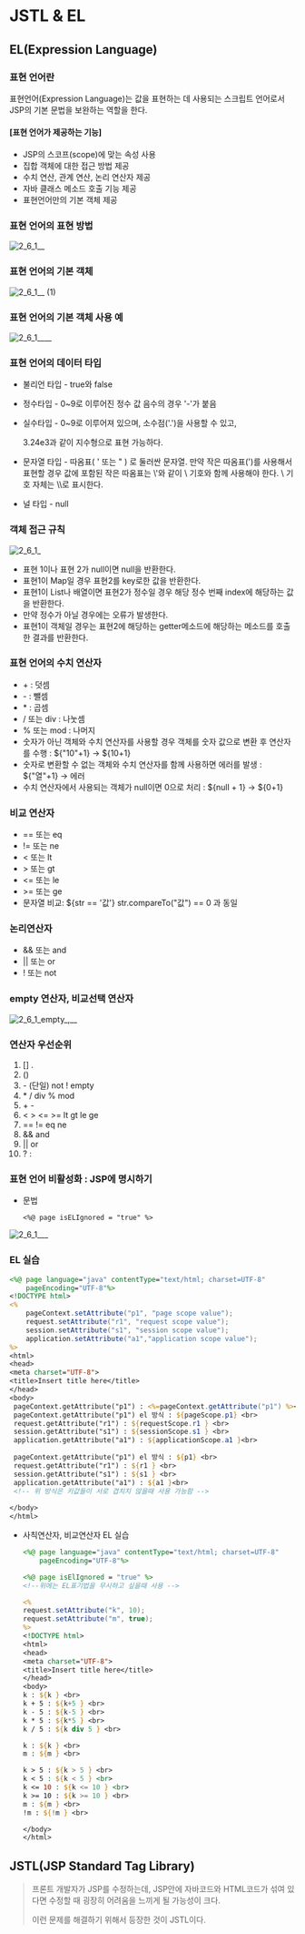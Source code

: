 # JSTL & EL



## EL(Expression Language)

### 표현 언어란

표현언어(Expression Language)는 값을 표현하는 데 사용되는 스크립트 언어로서 JSP의 기본 문법을 보완하는 역할을 한다.



#### [표현 언어가 제공하는 기능]

+ JSP의 스코프(scope)에 맞는 속성 사용
+ 집합 객체에 대한 접근 방법 제공
+ 수치 연산, 관계 연산, 논리 연산자 제공
+ 자바 클래스 메소드 호출 기능 제공
+ 표현언어만의 기본 객체 제공



### 표현 언어의 표현 방법

![2_6_1__](https://user-images.githubusercontent.com/88477839/158014748-781ff668-8a46-4260-9d6f-42e35c2dcca8.png)



### 표현 언어의 기본 객체

![2_6_1__ (1)](https://user-images.githubusercontent.com/88477839/158014871-ad936e9c-b02b-4aa0-960b-82cf6f195636.png)



### 표현 언어의 기본 객체 사용 예

![2_6_1____](https://user-images.githubusercontent.com/88477839/158014934-5aac6c8d-1444-40dd-8127-bff01d03d4ce.png)



### 표현 언어의 데이터 타입

+ 불리언 타입 - true와 false

+ 정수타입 - 0~9로 이루어진 정수 값 음수의 경우 '-'가 붙음

+ 실수타입 - 0~9로 이루어져 있으며, 소수점('.')을 사용할 수 있고,

  3.24e3과 같이 지수형으로 표현 가능하다.

+ 문자열 타입 - 따옴표( ' 또는 " ) 로 둘러싼 문자열. 만약 작은 따옴표(')를 사용해서 표현할 경우 값에 포함된 작은 따옴표는 \\'와 같이 \\ 기호와 함께 사용해야 한다. \\ 기호 자체는 \\\로 표시한다.

+ 널 타입 - null



### 객체 접근 규칙

![2_6_1_](https://user-images.githubusercontent.com/88477839/158015119-a58e0e42-3575-499b-8c8d-651234c2104f.png)

- 표현 1이나 표현 2가 null이면 null을 반환한다.
- 표현1이 Map일 경우 표현2를 key로한 값을 반환한다.
- 표현1이 List나 배열이면 표현2가 정수일 경우 해당 정수 번째 index에 해당하는 값을 반환한다.
- 만약 정수가 아닐 경우에는 오류가 발생한다.
- 표현1이 객체일 경우는 표현2에 해당하는 getter메소드에 해당하는 메소드를 호출한 결과를 반환한다.



### 표현 언어의 수치 연산자

- \+ : 덧셈
- \- : 뺄셈
- \* : 곱셈
- / 또는 div : 나눗셈
- % 또는 mod : 나머지
- 숫자가 아닌 객체와 수치 연산자를 사용할 경우 객체를 숫자 값으로 변환 후 연산자를 수행 : ${"10"+1} → ${10+1}
- 숫자로 변환할 수 없는 객체와 수치 연산자를 함께 사용하면 에러를 발생 : ${"열"+1} → 에러
- 수치 연산자에서 사용되는 객체가 null이면 0으로 처리 : ${null + 1} → ${0+1}



### 비교 연산자

- == 또는 eq
- != 또는 ne
- < 또는 lt
- \> 또는 gt
- <= 또는 le
- \>= 또는 ge
- 문자열 비교: ${str == '값'} str.compareTo("값") == 0 과 동일



### 논리연산자

- && 또는 and
- || 또는 or
- ! 또는 not



### empty 연산자, 비교선택 연산자

![2_6_1_empty_,__](https://user-images.githubusercontent.com/88477839/158015273-42eaa3ee-706f-4793-980a-7df56bbdaf73.png)



### 연산자 우선순위

1. [] .
2. ()
3. \- (단일) not ! empty
4. \* / div % mod
5. \+ -
6. < > <= >= lt gt le ge
7. == != eq ne
8. && and
9. || or
10. ? :



### 표현 언어 비활성화 : JSP에 명시하기

+ 문법

  ~~~
  <%@ page isELIgnored = "true" %>
  ~~~

![2_6_1___](https://user-images.githubusercontent.com/88477839/158015378-464f5c46-87c7-4c7d-9503-26d1a1c4d982.png)



### EL 실습

~~~jsp
<%@ page language="java" contentType="text/html; charset=UTF-8"
    pageEncoding="UTF-8"%>
<!DOCTYPE html>
<%
	pageContext.setAttribute("p1", "page scope value");
	request.setAttribute("r1", "request scope value");
	session.setAttribute("s1", "session scope value");
	application.setAttribute("a1","application scope value");
%>
<html>
<head>
<meta charset="UTF-8">
<title>Insert title here</title>
</head>
<body>
 pageContext.getAttribute("p1") : <%=pageContext.getAttribute("p1") %><br>
 pageContext.getAttribute("p1") el 방식 : ${pageScope.p1} <br>
 request.getAttribute("r1") : ${requestScope.r1 } <br>
 session.getAttribute("s1") : ${sessionScope.s1 } <br>
 application.getAttribute("a1") : ${applicationScope.a1 }<br>
 
 pageContext.getAttribute("p1") el 방식 : ${p1} <br>
 request.getAttribute("r1") : ${r1 } <br>
 session.getAttribute("s1") : ${s1 } <br>
 application.getAttribute("a1") : ${a1 }<br>
 <!-- 위 방식은 키값들이 서로 겹치치 않을때 사용 가능함 -->
  
</body>
</html>
~~~

+ 사칙연산자, 비교연산자 EL 실습

  ~~~jsp
  <%@ page language="java" contentType="text/html; charset=UTF-8"
      pageEncoding="UTF-8"%>
  
  <%@ page isElIgnored = "true" %>
  <!--위에는 EL표기법을 무시하고 싶을때 사용 --> 
  
  <% 
  request.setAttribute("k", 10); 
  request.setAttribute("m", true); 
  %>
  <!DOCTYPE html>
  <html>
  <head>
  <meta charset="UTF-8">
  <title>Insert title here</title>
  </head>
  <body>
  k : ${k } <br>
  k + 5 : ${k+5 } <br>
  k - 5 : ${k-5 } <br>
  k * 5 : ${k*5 } <br>
  k / 5 : ${k div 5 } <br>
  
  k : ${k } <br>
  m : ${m } <br>
  
  k > 5 : ${k > 5 } <br>
  k < 5 : ${k < 5 } <br>
  k <= 10 : ${k <= 10 } <br>
  k >= 10 : ${k >= 10 } <br>
  m : ${m } <br>
  !m : ${!m } <br>
  
  </body>
  </html>
  ~~~

  

## JSTL(JSP Standard Tag Library)

>프론트 개발자가 JSP를 수정하는데, JSP안에 자바코드와 HTML코드가 섞여 있다면 수정할 때 굉장히 어려움을 느끼게 될 가능성이 크다.
>
>이런 문제를 해결하기 위해서 등장한 것이 JSTL이다.

